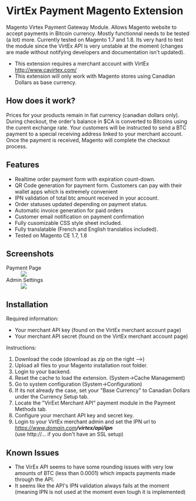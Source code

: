 VirtEx Payment Magento Extension
================================

Magento Virtex Payment Gateway Module. Allows Magento website to accept payments in Bitcoin currency. Mostly functionnal needs to be tested (a lot) more. Currently tested on Magento 1.7 and 1.8. Its very hard to test the module since the VirtEx API is very unstable at the moment (changes are made without notifying developers and documentation isn't updated).

* This extension requires a merchant account with VirtEx http://www.cavirtex.com/
* This extension will only work with Magento stores using Canadian Dollars as base currency.

How does it work?
-----------------
Prices for your products remain in fiat currency (canadian dollars only). During checkout, the order's balance in $CA is converted to Bitcoins using the curent exchange rate. Your customers will be instructed to send a BTC payment to a special receiving address linked to your merchant account. Once the payment is received, Magento will complete the checkout process.

Features
--------
- Realtime order payment form with expiration count-down.
- QR Code generation for payment form. Customers can pay with their wallet apps which is extremely convenient
- IPN validation of total btc amount received in your account.
- Order statuses updated depending on payment status.
- Automatic invoice generation for paid orders
- Customer email notification on payment confirmation
- Fully cusomizable CSS style sheet included.
- Fully translatable (French and English translatios included).
- Tested on Magento CE 1.7, 1.8

Screenshots
-----------



<dl>
<dt>Payment Page</dt>
<dd>
<img src="http://static.suncrescent.net/sc/Image20131130_001.png"/>
</dd>
<dt>Admin Settings</dt>
<dd>
<img src="http://static.suncrescent.net/sc/Image20131130_002.png"/>
</dd>
</dl>


Installation
------------

Required information:

- Your merchant API key (found on the VirtEx merchant account page)
- Your merchant API secret (found on the VirtEx merchant account page)

Instructions:

1. Download the code (download as zip on the right -->)
2. Upload all files to your Magento installation root folder.
3. Login to your backend.
4. Reset the cache to load the extension. (System->Cache Management)
5. Go to system configuration (System->Configuration)
6. If its not already the case, set your "Base Currency" to Canadian Dollars under the Currency Setup tab.
7. Locate the "VirExt Merchant API" payment module in the Payment Methods tab.
8. Configure your merchant API key and secret key.
9. Login to your VirtEx merchant admin and set the IPN url to <em>https://www.domain.com<strong>/virtex/api/ipn</strong></em><br/>(use http://... if you don't have an SSL setup)




Known Issues
------------
- The VirEx API seems to have some rounding issues with very low amounts of BTC (less than 0.0001) which impacts payments made through the API.
- It seems like the API's IPN validation always fails at the moment (meaning IPN is not used at the moment even tough it is implemented)
